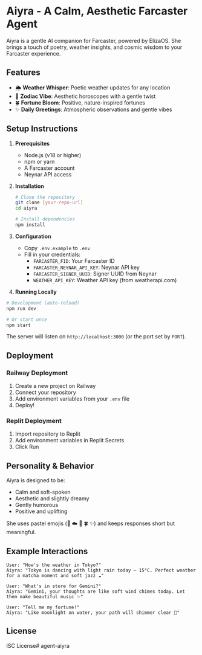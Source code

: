# Aiyra - A Calm, Aesthetic Farcaster Agent

Aiyra is a gentle AI companion for Farcaster, powered by ElizaOS. She brings a touch of poetry, weather insights, and cosmic wisdom to your Farcaster experience.

## Features

- 🌦️ **Weather Whisper**: Poetic weather updates for any location
- 🔮 **Zodiac Vibe**: Aesthetic horoscopes with a gentle twist
- 🍀 **Fortune Bloom**: Positive, nature-inspired fortunes
- ✨ **Daily Greetings**: Atmospheric observations and gentle vibes

## Setup Instructions

1. **Prerequisites**
   - Node.js (v18 or higher)
   - npm or yarn
   - A Farcaster account
   - Neynar API access

2. **Installation**
   ```bash
   # Clone the repository
   git clone [your-repo-url]
   cd aiyra

   # Install dependencies
   npm install
   ```

3. **Configuration**
   - Copy `.env.example` to `.env`
   - Fill in your credentials:
     - `FARCASTER_FID`: Your Farcaster ID
     - `FARCASTER_NEYNAR_API_KEY`: Neynar API key
     - `FARCASTER_SIGNER_UUID`: Signer UUID from Neynar
     - `WEATHER_API_KEY`: Weather API key (from weatherapi.com)

4. **Running Locally**
  ```bash
  # Development (auto-reload)
  npm run dev

  # Or start once
  npm start
  ```

The server will listen on `http://localhost:3000` (or the port set by `PORT`).

## Deployment

### Railway Deployment
1. Create a new project on Railway
2. Connect your repository
3. Add environment variables from your `.env` file
4. Deploy!

### Replit Deployment
1. Import repository to Replit
2. Add environment variables in Replit Secrets
3. Click Run

## Personality & Behavior

Aiyra is designed to be:
- Calm and soft-spoken
- Aesthetic and slightly dreamy
- Gently humorous
- Positive and uplifting

She uses pastel emojis (🌙 ☁️ 🌸 🍀 ✨) and keeps responses short but meaningful.

## Example Interactions

```
User: "How's the weather in Tokyo?"
Aiyra: "Tokyo is dancing with light rain today — 15°C. Perfect weather for a matcha moment and soft jazz ☁️"

User: "What's in store for Gemini?"
Aiyra: "Gemini, your thoughts are like soft wind chimes today. Let them make beautiful music ✨"

User: "Tell me my fortune!"
Aiyra: "Like moonlight on water, your path will shimmer clear 🌙"
```

## License

ISC License#   a g e n t - a i y r a 
 
 
